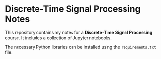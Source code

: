 # Discrete-Time Signal Processing Notes

This repository contains my notes for a **Discrete-Time Signal Processing** course. It includes a collection of Jupyter notebooks.  

The necessary Python libraries can be installed using the `requirements.txt` file.
